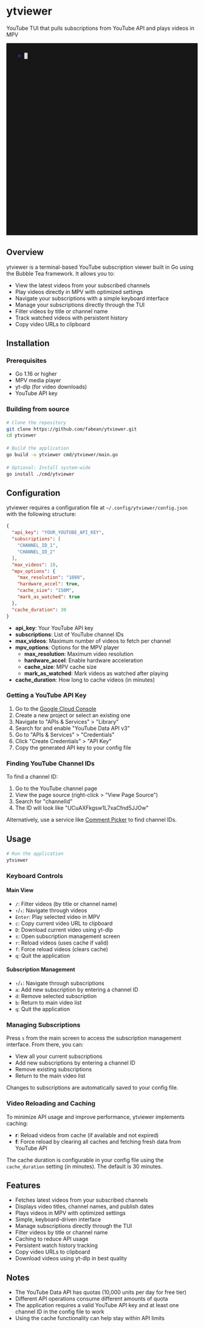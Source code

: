 # ytviewer
YouTube TUI that pulls subscriptions from YouTube API and plays videos in MPV

![ytviewer demo](https://github.com/fabean/ytviewer/raw/main/ytviewer.gif)

## Overview

ytviewer is a terminal-based YouTube subscription viewer built in Go using the Bubble Tea framework. It allows you to:

- View the latest videos from your subscribed channels
- Play videos directly in MPV with optimized settings
- Navigate your subscriptions with a simple keyboard interface
- Manage your subscriptions directly through the TUI
- Filter videos by title or channel name
- Track watched videos with persistent history
- Copy video URLs to clipboard

## Installation

### Prerequisites

- Go 1.16 or higher
- MPV media player
- yt-dlp (for video downloads)
- YouTube API key

### Building from source

```bash
# Clone the repository
git clone https://github.com/fabean/ytviewer.git
cd ytviewer

# Build the application
go build -o ytviewer cmd/ytviewer/main.go

# Optional: Install system-wide
go install ./cmd/ytviewer
```
## Configuration

ytviewer requires a configuration file at `~/.config/ytviewer/config.json` with the following structure:

```json
{
  "api_key": "YOUR_YOUTUBE_API_KEY",
  "subscriptions": [
    "CHANNEL_ID_1",
    "CHANNEL_ID_2"
  ],
  "max_videos": 10,
  "mpv_options": {
    "max_resolution": "1080",
    "hardware_accel": true,
    "cache_size": "150M",
    "mark_as_watched": true
  },
  "cache_duration": 30
}
```

- **api_key**: Your YouTube API key
- **subscriptions**: List of YouTube channel IDs
- **max_videos**: Maximum number of videos to fetch per channel
- **mpv_options**: Options for the MPV player
  - **max_resolution**: Maximum video resolution
  - **hardware_accel**: Enable hardware acceleration
  - **cache_size**: MPV cache size
  - **mark_as_watched**: Mark videos as watched after playing
- **cache_duration**: How long to cache videos (in minutes)

### Getting a YouTube API Key

1. Go to the [Google Cloud Console](https://console.cloud.google.com/)
2. Create a new project or select an existing one
3. Navigate to "APIs & Services" > "Library"
4. Search for and enable "YouTube Data API v3"
5. Go to "APIs & Services" > "Credentials"
6. Click "Create Credentials" > "API Key"
7. Copy the generated API key to your config file

### Finding YouTube Channel IDs

To find a channel ID:

1. Go to the YouTube channel page
2. View the page source (right-click > "View Page Source")
3. Search for "channelId"
4. The ID will look like "UCuAXFkgsw1L7xaCfnd5JJOw"

Alternatively, use a service like [Comment Picker](https://commentpicker.com/youtube-channel-id.php) to find channel IDs.

## Usage

```bash
# Run the application
ytviewer
```

### Keyboard Controls

#### Main View
- `/`: Filter videos (by title or channel name)
- `↑`/`↓`: Navigate through videos
- `Enter`: Play selected video in MPV
- `c`: Copy current video URL to clipboard
- `D`: Download current video using yt-dlp
- `s`: Open subscription management screen
- `r`: Reload videos (uses cache if valid)
- `f`: Force reload videos (clears cache)
- `q`: Quit the application

#### Subscription Management
- `↑`/`↓`: Navigate through subscriptions
- `a`: Add new subscription by entering a channel ID
- `d`: Remove selected subscription
- `b`: Return to main video list
- `q`: Quit the application

### Managing Subscriptions

Press `s` from the main screen to access the subscription management interface. From there, you can:

- View all your current subscriptions
- Add new subscriptions by entering a channel ID
- Remove existing subscriptions
- Return to the main video list

Changes to subscriptions are automatically saved to your config file.

### Video Reloading and Caching

To minimize API usage and improve performance, ytviewer implements caching:

- **r**: Reload videos from cache (if available and not expired)
- **f**: Force reload by clearing all caches and fetching fresh data from YouTube API

The cache duration is configurable in your config file using the `cache_duration` setting (in minutes). The default is 30 minutes.

## Features

- Fetches latest videos from your subscribed channels
- Displays video titles, channel names, and publish dates
- Plays videos in MPV with optimized settings
- Simple, keyboard-driven interface
- Manage subscriptions directly through the TUI
- Filter videos by title or channel name
- Caching to reduce API usage
- Persistent watch history tracking
- Copy video URLs to clipboard
- Download videos using yt-dlp in best quality

## Notes

- The YouTube Data API has quotas (10,000 units per day for free tier)
- Different API operations consume different amounts of quota
- The application requires a valid YouTube API key and at least one channel ID in the config file to work
- Using the cache functionality can help stay within API limits
